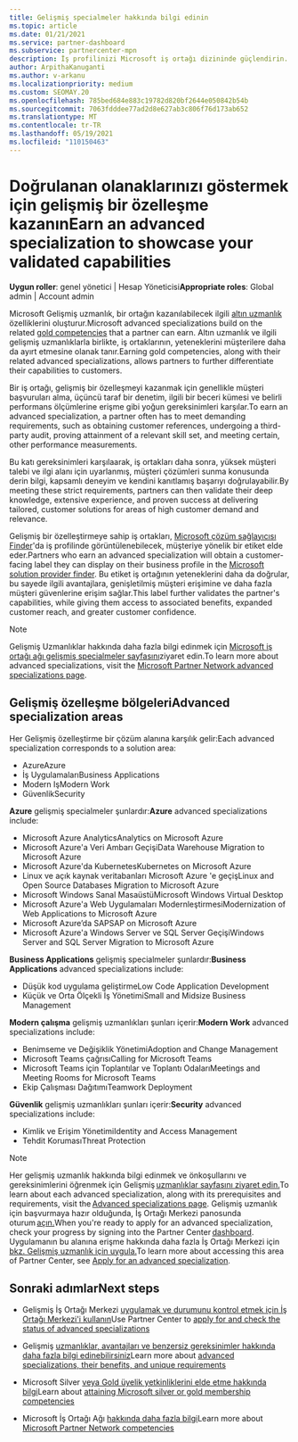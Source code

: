 ```yaml
---
title: Gelişmiş specialmeler hakkında bilgi edinin
ms.topic: article
ms.date: 01/21/2021
ms.service: partner-dashboard
ms.subservice: partnercenter-mpn
description: İş profilinizi Microsoft iş ortağı dizininde güçlendirin. Mevcut altın ve gümüş uzmanlıklarınızla birlikte elde ettiğiniz Gelişmiş Uzmanlıklar hakkında bilgi edinin.
author: ArpithaKanuganti
ms.author: v-arkanu
ms.localizationpriority: medium
ms.custom: SEOMAY.20
ms.openlocfilehash: 785bed684e883c19782d820bf2644e050842b54b
ms.sourcegitcommit: 7063fdddee77ad2d8e627ab3c806f76d173ab652
ms.translationtype: MT
ms.contentlocale: tr-TR
ms.lasthandoff: 05/19/2021
ms.locfileid: "110150463"
---
```

# <a name="earn-an-advanced-specialization-to-showcase-your-validated-capabilities"></a><span data-ttu-id="de56e-104">Doğrulanan olanaklarınızı göstermek için gelişmiş bir özelleşme kazanın</span><span class="sxs-lookup"><span data-stu-id="de56e-104">Earn an advanced specialization to showcase your validated capabilities</span></span>

<span data-ttu-id="de56e-105">**Uygun roller**: genel yönetici | Hesap Yöneticisi</span><span class="sxs-lookup"><span data-stu-id="de56e-105">**Appropriate roles**: Global admin | Account admin</span></span>

<span data-ttu-id="de56e-106">Microsoft Gelişmiş uzmanlık, bir ortağın kazanılabilecek ilgili [altın uzmanlık](learn-about-competencies.md) özelliklerini oluşturur.</span><span class="sxs-lookup"><span data-stu-id="de56e-106">Microsoft advanced specializations build on the related [gold competencies](learn-about-competencies.md) that a partner can earn.</span></span> <span data-ttu-id="de56e-107">Altın uzmanlık ve ilgili gelişmiş uzmanlıklarla birlikte, iş ortaklarının, yeteneklerini müşterilere daha da ayırt etmesine olanak tanır.</span><span class="sxs-lookup"><span data-stu-id="de56e-107">Earning gold competencies, along with their related advanced specializations, allows partners to further differentiate their capabilities to customers.</span></span>

<span data-ttu-id="de56e-108">Bir iş ortağı, gelişmiş bir özelleşmeyi kazanmak için genellikle müşteri başvuruları alma, üçüncü taraf bir denetim, ilgili bir beceri kümesi ve belirli performans ölçümlerine erişme gibi yoğun gereksinimleri karşılar.</span><span class="sxs-lookup"><span data-stu-id="de56e-108">To earn an advanced specialization, a partner often has to meet demanding requirements, such as obtaining customer references, undergoing a third-party audit, proving attainment of a relevant skill set, and meeting certain, other performance measurements.</span></span>

<span data-ttu-id="de56e-109">Bu katı gereksinimleri karşılaarak, iş ortakları daha sonra, yüksek müşteri talebi ve ilgi alanı için uyarlanmış, müşteri çözümleri sunma konusunda derin bilgi, kapsamlı deneyim ve kendini kanıtlamış başarıyı doğrulayabilir.</span><span class="sxs-lookup"><span data-stu-id="de56e-109">By meeting these strict requirements, partners can then validate their deep knowledge, extensive experience, and proven success at delivering tailored, customer solutions for areas of high customer demand and relevance.</span></span>

<span data-ttu-id="de56e-110">Gelişmiş bir özelleştirmeye sahip iş ortakları, [Microsoft çözüm sağlayıcısı Finder](https://www.microsoft.com/solution-providers/home)'da iş profilinde görüntülenebilecek, müşteriye yönelik bir etiket elde eder.</span><span class="sxs-lookup"><span data-stu-id="de56e-110">Partners who earn an advanced specialization will obtain a customer-facing label they can display on their business profile in the [Microsoft solution provider finder](https://www.microsoft.com/solution-providers/home).</span></span> <span data-ttu-id="de56e-111">Bu etiket iş ortağının yeteneklerini daha da doğrular, bu sayede ilgili avantajlara, genişletilmiş müşteri erişimine ve daha fazla müşteri güvenlerine erişim sağlar.</span><span class="sxs-lookup"><span data-stu-id="de56e-111">This label further validates the partner's capabilities, while giving them access to associated benefits, expanded customer reach, and greater customer confidence.</span></span>

> [!NOTE]
> <span data-ttu-id="de56e-112">Gelişmiş Uzmanlıklar hakkında daha fazla bilgi edinmek için [Microsoft iş ortağı ağı gelişmiş specialmeler sayfasını](https://partner.microsoft.com/membership/advanced-specialization)ziyaret edin.</span><span class="sxs-lookup"><span data-stu-id="de56e-112">To learn more about advanced specializations, visit the [Microsoft Partner Network advanced specializations page](https://partner.microsoft.com/membership/advanced-specialization).</span></span>

## <a name="advanced-specialization-areas"></a><span data-ttu-id="de56e-113">Gelişmiş özelleşme bölgeleri</span><span class="sxs-lookup"><span data-stu-id="de56e-113">Advanced specialization areas</span></span>

<span data-ttu-id="de56e-114">Her Gelişmiş özelleştirme bir çözüm alanına karşılık gelir:</span><span class="sxs-lookup"><span data-stu-id="de56e-114">Each advanced specialization corresponds to a solution area:</span></span>

- <span data-ttu-id="de56e-115">Azure</span><span class="sxs-lookup"><span data-stu-id="de56e-115">Azure</span></span>
- <span data-ttu-id="de56e-116">İş Uygulamaları</span><span class="sxs-lookup"><span data-stu-id="de56e-116">Business Applications</span></span>
- <span data-ttu-id="de56e-117">Modern Iş</span><span class="sxs-lookup"><span data-stu-id="de56e-117">Modern Work</span></span>
- <span data-ttu-id="de56e-118">Güvenlik</span><span class="sxs-lookup"><span data-stu-id="de56e-118">Security</span></span>

<span data-ttu-id="de56e-119">**Azure** gelişmiş specialmeler şunlardır:</span><span class="sxs-lookup"><span data-stu-id="de56e-119">**Azure** advanced specializations include:</span></span>

- <span data-ttu-id="de56e-120">Microsoft Azure Analytics</span><span class="sxs-lookup"><span data-stu-id="de56e-120">Analytics on Microsoft Azure</span></span>
- <span data-ttu-id="de56e-121">Microsoft Azure'a Veri Ambarı Geçişi</span><span class="sxs-lookup"><span data-stu-id="de56e-121">Data Warehouse Migration to Microsoft Azure</span></span>
- <span data-ttu-id="de56e-122">Microsoft Azure'da Kubernetes</span><span class="sxs-lookup"><span data-stu-id="de56e-122">Kubernetes on Microsoft Azure</span></span>
- <span data-ttu-id="de56e-123">Linux ve açık kaynak veritabanları Microsoft Azure 'e geçiş</span><span class="sxs-lookup"><span data-stu-id="de56e-123">Linux and Open Source Databases Migration to Microsoft Azure</span></span>
- <span data-ttu-id="de56e-124">Microsoft Windows Sanal Masaüstü</span><span class="sxs-lookup"><span data-stu-id="de56e-124">Microsoft Windows Virtual Desktop</span></span>
- <span data-ttu-id="de56e-125">Microsoft Azure'a Web Uygulamaları Modernleştirmesi</span><span class="sxs-lookup"><span data-stu-id="de56e-125">Modernization of Web Applications to Microsoft Azure</span></span>
- <span data-ttu-id="de56e-126">Microsoft Azure’da SAP</span><span class="sxs-lookup"><span data-stu-id="de56e-126">SAP on Microsoft Azure</span></span>
- <span data-ttu-id="de56e-127">Microsoft Azure'a Windows Server ve SQL Server Geçişi</span><span class="sxs-lookup"><span data-stu-id="de56e-127">Windows Server and SQL Server Migration to Microsoft Azure</span></span>

<span data-ttu-id="de56e-128">**Business Applications** gelişmiş specialmeler şunlardır:</span><span class="sxs-lookup"><span data-stu-id="de56e-128">**Business Applications** advanced specializations include:</span></span>

- <span data-ttu-id="de56e-129">Düşük kod uygulama geliştirme</span><span class="sxs-lookup"><span data-stu-id="de56e-129">Low Code Application Development</span></span>
- <span data-ttu-id="de56e-130">Küçük ve Orta Ölçekli İş Yönetimi</span><span class="sxs-lookup"><span data-stu-id="de56e-130">Small and Midsize Business Management</span></span>

<span data-ttu-id="de56e-131">**Modern çalışma** gelişmiş uzmanlıkları şunları içerir:</span><span class="sxs-lookup"><span data-stu-id="de56e-131">**Modern Work** advanced specializations include:</span></span>

- <span data-ttu-id="de56e-132">Benimseme ve Değişiklik Yönetimi</span><span class="sxs-lookup"><span data-stu-id="de56e-132">Adoption and Change Management</span></span>
- <span data-ttu-id="de56e-133">Microsoft Teams çağrısı</span><span class="sxs-lookup"><span data-stu-id="de56e-133">Calling for Microsoft Teams</span></span>
- <span data-ttu-id="de56e-134">Microsoft Teams için Toplantılar ve Toplantı Odaları</span><span class="sxs-lookup"><span data-stu-id="de56e-134">Meetings and Meeting Rooms for Microsoft Teams</span></span>
- <span data-ttu-id="de56e-135">Ekip Çalışması Dağıtımı</span><span class="sxs-lookup"><span data-stu-id="de56e-135">Teamwork Deployment</span></span>

<span data-ttu-id="de56e-136">**Güvenlik** gelişmiş uzmanlıkları şunları içerir:</span><span class="sxs-lookup"><span data-stu-id="de56e-136">**Security** advanced specializations include:</span></span>

- <span data-ttu-id="de56e-137">Kimlik ve Erişim Yönetimi</span><span class="sxs-lookup"><span data-stu-id="de56e-137">Identity and Access Management</span></span>
- <span data-ttu-id="de56e-138">Tehdit Koruması</span><span class="sxs-lookup"><span data-stu-id="de56e-138">Threat Protection</span></span>

> [!NOTE]
> <span data-ttu-id="de56e-139">Her gelişmiş uzmanlık hakkında bilgi edinmek ve önkoşullarını ve gereksinimlerini öğrenmek için Gelişmiş [uzmanlıklar sayfasını ziyaret edin.](https://partner.microsoft.com/membership/advanced-specialization)</span><span class="sxs-lookup"><span data-stu-id="de56e-139">To learn about each advanced specialization, along with its prerequisites and requirements, visit the [Advanced specializations page](https://partner.microsoft.com/membership/advanced-specialization).</span></span> <span data-ttu-id="de56e-140">Gelişmiş uzmanlık için başvurmaya hazır olduğunda, İş Ortağı Merkezi panosunda oturum [açın.](https://partner.microsoft.com/dashboard)</span><span class="sxs-lookup"><span data-stu-id="de56e-140">When you're ready to apply for an advanced specialization, check your progress by signing into the Partner Center [dashboard](https://partner.microsoft.com/dashboard).</span></span> <span data-ttu-id="de56e-141">Uygulamanın bu alanına erişme hakkında daha fazla İş Ortağı Merkezi için [bkz. Gelişmiş uzmanlık için uygula.](advanced-specializations-apply.md)</span><span class="sxs-lookup"><span data-stu-id="de56e-141">To learn more about accessing this area of Partner Center, see [Apply for an advanced specialization](advanced-specializations-apply.md).</span></span>

## <a name="next-steps"></a><span data-ttu-id="de56e-142">Sonraki adımlar</span><span class="sxs-lookup"><span data-stu-id="de56e-142">Next steps</span></span>

- <span data-ttu-id="de56e-143">Gelişmiş İş Ortağı Merkezi [uygulamak ve durumunu kontrol etmek için İş Ortağı Merkezi'i kullanın](advanced-specializations-apply.md)</span><span class="sxs-lookup"><span data-stu-id="de56e-143">Use Partner Center to [apply for and check the status of advanced specializations](advanced-specializations-apply.md)</span></span>

- <span data-ttu-id="de56e-144">Gelişmiş [uzmanlıklar, avantajları ve benzersiz gereksinimler hakkında daha fazla bilgi edinebilirsiniz](https://partner.microsoft.com/membership/advanced-specialization)</span><span class="sxs-lookup"><span data-stu-id="de56e-144">Learn more about [advanced specializations, their benefits, and unique requirements](https://partner.microsoft.com/membership/advanced-specialization)</span></span>

- <span data-ttu-id="de56e-145">Microsoft Silver [veya Gold üyelik yetkinliklerini elde etme hakkında bilgi](learn-about-competencies.md)</span><span class="sxs-lookup"><span data-stu-id="de56e-145">Learn about [attaining Microsoft silver or gold membership competencies](learn-about-competencies.md)</span></span>

- <span data-ttu-id="de56e-146">Microsoft İş Ortağı Ağı [hakkında daha fazla bilgi](https://partner.microsoft.com/membership/competencies)</span><span class="sxs-lookup"><span data-stu-id="de56e-146">Learn more about [Microsoft Partner Network competencies](https://partner.microsoft.com/membership/competencies)</span></span>